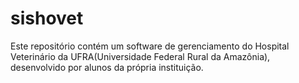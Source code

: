 # sishovet
Este repositório contém um software de gerenciamento do Hospital Veterinário da UFRA(Universidade Federal Rural da Amazônia), desenvolvido por alunos da própria instituição.

